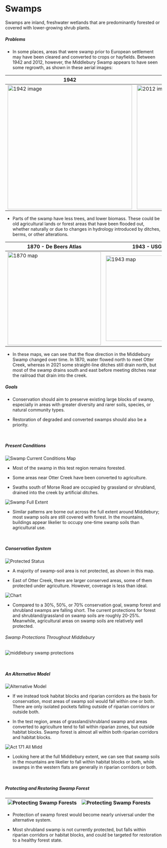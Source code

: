 # Swamps

Swamps are inland, freshwater wetlands that are predominantly forested or covered with lower-growing shrub plants.

##### Problems

- In some places, areas that were swamp prior to European settlement may have been cleared and converted to crops or hayfields. Between 1942 and 2012, however, the Middlebury Swamp appears to have seen some regrowth, as shown in these aerial images:

|1942|2012|
|---|---|
|<img src="imgs2/o1942.png" alt="1942 image" width="400" />|<img src="imgs2/o2012.png" alt="2012 image" width="400" />|

- Parts of the swamp have less trees, and lower biomass. These could be old agricultural lands or forest areas that have been flooded out, whether naturally or due to changes in hydrology introduced by ditches, berms, or other alterations.

|1870 - De Beers Atlas|1943 - USGS|2021 - USGS|
|---|---|---|
|<img src="imgs2/i1870.png" alt="1870 map" width="300" />|<img src="imgs2/i1943.png" alt="1943 map" width="275" />|<img src="imgs2/i2021.png" alt="2021 map" width="300" />|

- In these maps, we can see that the flow direction in the Middlebury Swamp changed over time. In 1870, water flowed north to meet Otter Creek, whereas in 2021 some straight-line ditches still drain north, but most of the swamp drains south and east before meeting ditches near the railroad that drain into the creek.

##### Goals

- Conservation should aim to preserve existing large blocks of swamp, especially in areas with greater diversity and rarer soils, species, or natural community types.

- Restoration of degraded and converted swamps should also be a priority.

&ensp;

##### Present Conditions
![Swamp Current Conditions Map](imgs/result.png)
- Most of the swamp in this test region remains forested.

- Some areas near Otter Creek have been converted to agriculture.

- Swaths south of Morse Road are occupied by grassland or shrubland, drained into the creek by artificial ditches.

![Swamp Full Extent](imgs2/midd_lc_swampsoil.png)
- Similar patterns are borne out across the full extent around Middlebury; most swamp soils are still covered with forest. In the mountains, buildings appear likelier to occupy one-time swamp soils than agricultural use.

&ensp;


##### Conservation System

![Protected Status](imgs2/protected.png)

- A majority of swamp-soil area is not protected, as shown in this map.

- East of Otter Creek, there are larger conserved areas, some of them protected under agriculture. However, coverage is less than ideal.

![Chart](imgs2/benches.png)

- Compared to a 30%, 50%, or 70% conservation goal, swamp forest and shrubland swamps are falling short. The current protections for forest and shrubland/grassland on swamp soils are roughly 20-25%. Meanwhile, agricultural areas on swamp soils are relatively well protected.

###### Swamp Protections Throughout Middlebury
![middlebury swamp protections](imgs2/swapro.png)

&ensp;

##### An Alternative Model
![Alternative Model](imgs2/habripmap2.png)
- If we instead took habitat blocks and riparian corridors as the basis for conservation, most areas of swamp soil would fall within one or both. There are only isolated pockets falling outside of riparian corridors or outside both.

- In the test region, areas of grassland/shrubland swamp and areas converted to agriculture tend to fall within riparian zones, but outside habitat blocks. Swamp forest is almost all within both riparian corridors and habitat blocks.

![Act 171 All Midd](imgs2/act171midd.png)
- Looking here at the full Middlebury extent, we can see that swamp soils in the mountains are likelier to fall within habitat blocks or both, while swamps in the western flats are generally in riparian corridors or both.

&ensp;

##### Protecting and Restoring Swamp Forest
|![Protecting Swamp Forests](imgs2/tree_f.png)|![Protecting Swamp Forests](imgs2/shrub_f.png)|
|---|---|


- Protection of swamp forest would become nearly universal under the alternative system.

- Most shrubland swamp is not currently protected, but falls within riparian corridors or habitat blocks, and could be targeted for restoration to a healthy forest state.

